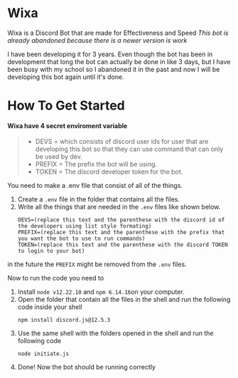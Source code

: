 # Wixa
Wixa is a Discord Bot that are made for Effectiveness and Speed
*This bot is already abandoned because there is a newer version is work*

I have been developing it for 3 years. Even though the bot has been in development that long the bot can actually be done in like 3 days, but I have been busy with my school so I abandoned it in the past and now I will be developing this bot again until it's done.

# How To Get Started
#### Wixa have 4 secret enviroment variable

>* DEVS = which consists of discord user ids for user that are developing this bot so that they can use command that can only be used by dev.
>* PREFIX = The prefix the bot will be using.
>* TOKEN = The discord developer token for the bot.

You need to make a .env file that consist of all of the things.

1. Create a ```.env``` file in the folder that contains all the files.
2. Write all the things that are needed in the ```.env``` files like shown below.
   ```
   DEVS=(replace this text and the parenthese with the discord id of the developers using list style formating)
   PREFIX=(replace this text and the parenthese with the prefix that you want the bot to use to run commands)
   TOKEN=(replace this text and the parenthese with the discord TOKEN to login to your bot)
   ```
in the future the ```PREFIX``` might be removed from the ```.env``` files.

Now to run the code you need to
1. Install ```node v12.22.10``` and ```npm 6.14.16```on your computer.
2. Open the folder that contain all the files in the shell and run the following code inside your shell
    ```
    npm install discord.js@12.5.3
    ```
3. Use the same shell with the folders opened in the shell and run the following code
   ```
   node initiate.js
   ```
4. Done! Now the bot should be running correctly
